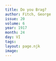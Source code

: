 ```yaml
---
title: Do you Brag?
author: Fitch, George
issue: 20
volume: 6
year: 1917
month: 24
day: VI
tags:
layout: page.njk
image:
---
```



